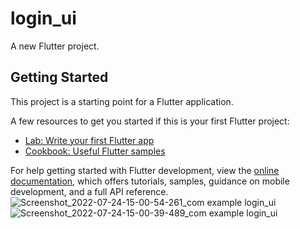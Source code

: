 # login_ui

A new Flutter project.

## Getting Started

This project is a starting point for a Flutter application.

A few resources to get you started if this is your first Flutter project:

- [Lab: Write your first Flutter app](https://docs.flutter.dev/get-started/codelab)
- [Cookbook: Useful Flutter samples](https://docs.flutter.dev/cookbook)

For help getting started with Flutter development, view the
[online documentation](https://docs.flutter.dev/), which offers tutorials,
samples, guidance on mobile development, and a full API reference.
![Screenshot_2022-07-24-15-00-54-261_com example login_ui](https://user-images.githubusercontent.com/51409168/182079442-6d79e5fc-411c-4191-8f10-7529941e206f.jpg)
![Screenshot_2022-07-24-15-00-39-489_com example login_ui](https://user-images.githubusercontent.com/51409168/182079447-946494d1-29c6-4cb5-8a6a-41457158a3db.jpg)

